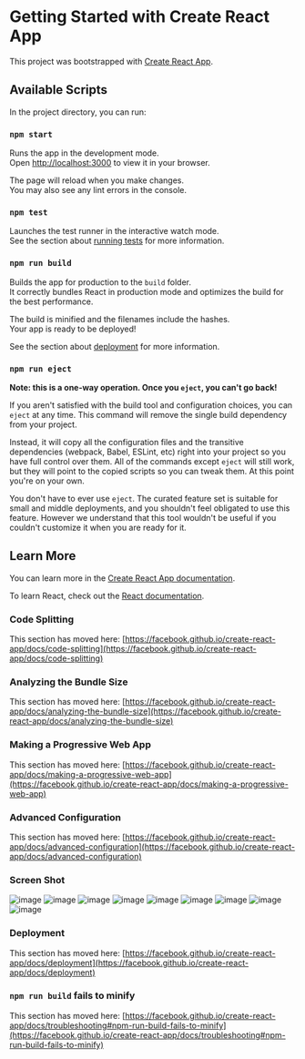 # Getting Started with Create React App

This project was bootstrapped with [Create React App](https://github.com/facebook/create-react-app).

## Available Scripts

In the project directory, you can run:

### `npm start`

Runs the app in the development mode.\
Open [http://localhost:3000](http://localhost:3000) to view it in your browser.

The page will reload when you make changes.\
You may also see any lint errors in the console.

### `npm test`

Launches the test runner in the interactive watch mode.\
See the section about [running tests](https://facebook.github.io/create-react-app/docs/running-tests) for more information.

### `npm run build`

Builds the app for production to the `build` folder.\
It correctly bundles React in production mode and optimizes the build for the best performance.

The build is minified and the filenames include the hashes.\
Your app is ready to be deployed!

See the section about [deployment](https://facebook.github.io/create-react-app/docs/deployment) for more information.

### `npm run eject`

**Note: this is a one-way operation. Once you `eject`, you can't go back!**

If you aren't satisfied with the build tool and configuration choices, you can `eject` at any time. This command will remove the single build dependency from your project.

Instead, it will copy all the configuration files and the transitive dependencies (webpack, Babel, ESLint, etc) right into your project so you have full control over them. All of the commands except `eject` will still work, but they will point to the copied scripts so you can tweak them. At this point you're on your own.

You don't have to ever use `eject`. The curated feature set is suitable for small and middle deployments, and you shouldn't feel obligated to use this feature. However we understand that this tool wouldn't be useful if you couldn't customize it when you are ready for it.

## Learn More

You can learn more in the [Create React App documentation](https://facebook.github.io/create-react-app/docs/getting-started).

To learn React, check out the [React documentation](https://reactjs.org/).

### Code Splitting

This section has moved here: [https://facebook.github.io/create-react-app/docs/code-splitting](https://facebook.github.io/create-react-app/docs/code-splitting)

### Analyzing the Bundle Size

This section has moved here: [https://facebook.github.io/create-react-app/docs/analyzing-the-bundle-size](https://facebook.github.io/create-react-app/docs/analyzing-the-bundle-size)

### Making a Progressive Web App

This section has moved here: [https://facebook.github.io/create-react-app/docs/making-a-progressive-web-app](https://facebook.github.io/create-react-app/docs/making-a-progressive-web-app)

### Advanced Configuration

This section has moved here: [https://facebook.github.io/create-react-app/docs/advanced-configuration](https://facebook.github.io/create-react-app/docs/advanced-configuration)

### Screen Shot
![image](https://github.com/user-attachments/assets/04d39ced-f30f-4b69-be76-a7450484419d)
![image](https://github.com/user-attachments/assets/ddb9d335-33c1-4ce1-886d-0e8b3bdb99c6)
![image](https://github.com/user-attachments/assets/310262f7-ffd4-429a-9875-8b1b8c8a041c)
![image](https://github.com/user-attachments/assets/31525910-d01e-4c79-a214-2c351f4aa60a)
![image](https://github.com/user-attachments/assets/d5b988d6-8e7b-4b60-b068-cc25b99f681e)
![image](https://github.com/user-attachments/assets/41cc1be5-3b7e-482b-87c8-c4de06af5b38)
![image](https://github.com/user-attachments/assets/ae951558-e458-4afb-b6a2-9c03478d2478)
![image](https://github.com/user-attachments/assets/d1c4e1ea-c14f-4765-ae33-878662a34a11)
![image](https://github.com/user-attachments/assets/75ef5f38-796d-4038-95df-4ac40b3d9a72)










### Deployment

This section has moved here: [https://facebook.github.io/create-react-app/docs/deployment](https://facebook.github.io/create-react-app/docs/deployment)

### `npm run build` fails to minify

This section has moved here: [https://facebook.github.io/create-react-app/docs/troubleshooting#npm-run-build-fails-to-minify](https://facebook.github.io/create-react-app/docs/troubleshooting#npm-run-build-fails-to-minify)

